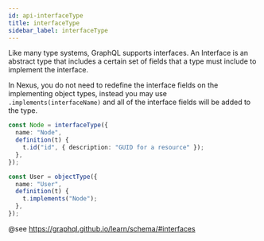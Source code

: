 ```yaml
---
id: api-interfaceType
title: interfaceType
sidebar_label: interfaceType
---
```


Like many type systems, GraphQL supports interfaces. An Interface is an
abstract type that includes a certain set of fields that a type must
include to implement the interface.

In Nexus, you do not need to redefine the interface fields on the
implementing object types, instead you may use `.implements(interfaceName)`
and all of the interface fields will be added to the type.

```ts
const Node = interfaceType({
  name: "Node",
  definition(t) {
    t.id("id", { description: "GUID for a resource" });
  },
});

const User = objectType({
  name: "User",
  definition(t) {
    t.implements("Node");
  },
});
```

@see https://graphql.github.io/learn/schema/#interfaces
